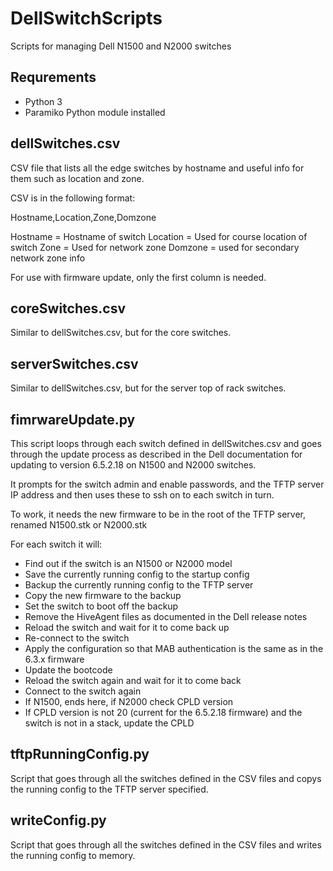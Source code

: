 # DellSwitchScripts
Scripts for managing Dell N1500 and N2000 switches

## Requrements
 - Python 3
 - Paramiko Python module installed

## dellSwitches.csv

CSV file that lists all the edge switches by hostname and useful info for them such as location and zone.

CSV is in the following format:

Hostname,Location,Zone,Domzone

Hostname = Hostname of switch
Location = Used for course location of switch
Zone = Used for network zone
Domzone = used for secondary network zone info

For use with firmware update, only the first column is needed.

## coreSwitches.csv

Similar to dellSwitches.csv, but for the core switches.

## serverSwitches.csv

Similar to dellSwitches.csv, but for the server top of rack switches.

## fimrwareUpdate.py

This script loops through each switch defined in dellSwitches.csv and goes through the update process as described in the Dell documentation for updating to version 6.5.2.18 on N1500 and N2000 switches.

It prompts for the switch admin and enable passwords, and the TFTP server IP address and then uses these to ssh on to each switch in turn.

To work, it needs the new firmware to be in the root of the TFTP server, renamed N1500.stk or N2000.stk

For each switch it will:

 - Find out if the switch is an N1500 or N2000 model
 - Save the currently running config to the startup config
 - Backup the currently running config to the TFTP server
 - Copy the new firmware to the backup
 - Set the switch to boot off the backup
 - Remove the HiveAgent files as documented in the Dell release notes
 - Reload the switch and wait for it to come back up
 - Re-connect to the switch
 - Apply the configuration so that MAB authentication is the same as in the 6.3.x firmware
 - Update the bootcode
 - Reload the switch again and wait for it to come back
 - Connect to the switch again
 - If N1500, ends here, if N2000 check CPLD version
 - If CPLD version is not 20 (current for the 6.5.2.18 firmware) and the switch is not in a stack, update the CPLD

## tftpRunningConfig.py

Script that goes through all the switches defined in the CSV files and copys the running config to the TFTP server specified.

## writeConfig.py

Script that goes through all the switches defined in the CSV files and writes the running config to memory.
